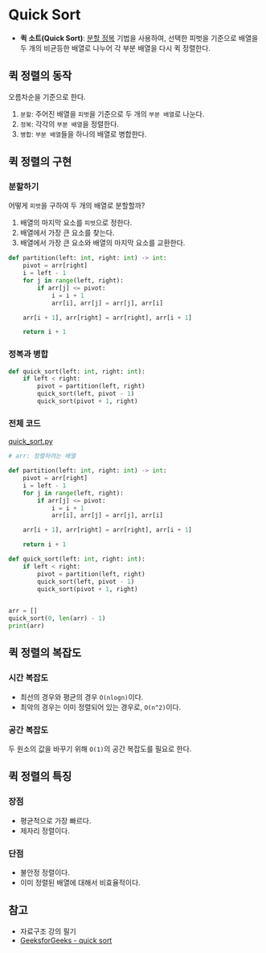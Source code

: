 # Quick Sort

- **퀵 소트(Quick Sort)**: [분할 정복](https://github.com/leegwae/algorithms/blob/main/Divide%20and%20Conquer.md) 기법을 사용하여, 선택한 피벗을 기준으로 배열을 두 개의 비균등한 배열로 나누어 각 부분 배열을 다시 퀵 정렬한다.



## 퀵 정렬의 동작

오름차순을 기준으로 한다.

1. `분할`: 주어진 배열을 `피벗`을 기준으로 두 개의 `부분 배열`로 나눈다.
2. `정복`: 각각의 `부분 배열`을 정렬한다.
3. `병합`: `부분 배열`들을 하나의 배열로 병합한다.



## 퀵 정렬의 구현

### 분할하기

어떻게 `피벗`을 구하여 두 개의 배열로 분할할까?

1. 배열의 마지막 요소를 `피벗`으로 정한다.
2. 배열에서 가장 큰 요소를 찾는다.
3. 배열에서 가장 큰 요소와 배열의 마지막 요소를 교환한다.

```python
def partition(left: int, right: int) -> int:
	pivot = arr[right]
	i = left - 1
	for j in range(left, right):
		if arr[j] <= pivot:
			i = i + 1
			arr[i], arr[j] = arr[j], arr[i]

	arr[i + 1], arr[right] = arr[right], arr[i + 1]

	return i + 1
```



### 정복과 병합

```python
def quick_sort(left: int, right: int):
	if left < right:
		pivot = partition(left, right)
		quick_sort(left, pivot - 1)
		quick_sort(pivot + 1, right)
```



### 전체 코드

[quick_sort.py](https://github.com/leegwae/problem-solving/blob/main/sorting/quick_sort.py)

```python
# arr: 정렬하려는 배열

def partition(left: int, right: int) -> int:
	pivot = arr[right]
	i = left - 1
	for j in range(left, right):
		if arr[j] <= pivot:
			i = i + 1
			arr[i], arr[j] = arr[j], arr[i]

	arr[i + 1], arr[right] = arr[right], arr[i + 1]

	return i + 1

def quick_sort(left: int, right: int):
	if left < right:
		pivot = partition(left, right)
		quick_sort(left, pivot - 1)
		quick_sort(pivot + 1, right)
        

arr = []
quick_sort(0, len(arr) - 1)
print(arr)
```



## 퀵 정렬의 복잡도

### 시간 복잡도

- 최선의 경우와 평균의 경우 `O(nlogn)`이다.
- 최악의 경우는 이미 정렬되어 있는 경우로, `O(n^2)`이다.



### 공간 복잡도

두 원소의 값을 바꾸기 위해 `O(1)`의 공간 복잡도를 필요로 한다.



## 퀵 정렬의 특징

### 장점

- 평균적으로 가장 빠르다.
- 제자리 정렬이다.



### 단점

- 불안정 정렬이다.
- 이미 정렬된 배열에 대해서 비효율적이다.



## 참고

- 자료구조 강의 필기
- [GeeksforGeeks - quick sort](https://www.geeksforgeeks.org/quick-sort/)